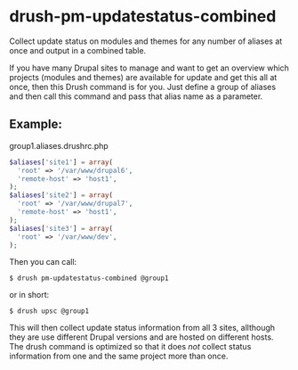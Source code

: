 drush-pm-updatestatus-combined
==============================

Collect update status on modules and themes for any number of aliases at once and output in a combined table.

If you have many Drupal sites to manage and want to get an overview which projects (modules and themes) are available for update and get this all at once, then this Drush command is for you. Just define a group of aliases and then call this command and pass that alias name as a parameter.

Example:
--------

group1.aliases.drushrc.php
```php
$aliases['site1'] = array(
  'root' => '/var/www/drupal6',
  'remote-host' => 'host1',
);
$aliases['site2'] = array(
  'root' => '/var/www/drupal7',
  'remote-host' => 'host1',
);
$aliases['site3'] = array(
  'root' => '/var/www/dev',
);
```

Then you can call:

    $ drush pm-updatestatus-combined @group1

or in short:

    $ drush upsc @group1

This will then collect update status information from all 3 sites, allthough they are use different Drupal versions and are hosted on different hosts. The drush command is optimized so that it does *not* collect status information from one and the same project more than once.
